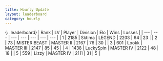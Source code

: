 ```yaml
---
title: Hourly Update
layout: leaderboard
category: hourly
---
```


{: .leaderboard}
| Rank | LV | Player | Division | Elo | Wins | Losses |
| --- | --- | --- | --- | --- | --- | --- |
| <span data-change="0">1</span> | 2185 | <span title="ID: 353063">Sktima</span> | LEGEND | <span data-change="0">2203</span> | <span data-change="0">64</span> | <span data-change="0">23</span> |
| <span data-change="0">2</span> | 73 | <span title="ID: 727221">MISTER BEAST</span> | MASTER II | <span data-change="7">2167</span> | <span data-change="1">76</span> | <span data-change="0">30</span> |
| <span data-change="0">3</span> | 601 | <span title="ID: 675058">Lookk</span> | MASTER III | <span data-change="6">2147</span> | <span data-change="1">85</span> | <span data-change="0">45</span> |
| <span data-change="0">4</span> | 1438 | <span title="ID: 498412">LuckySpin</span> | MASTER IV | <span data-change="0">2122</span> | <span data-change="0">48</span> | <span data-change="0">18</span> |
| <span data-change="0">5</span> | 559 | <span title="ID: 44257">Lizzy</span> | MASTER IV | <span data-change="0">2111</span> | <span data-change="0">31</span> | <span data-change="0">5</span> |